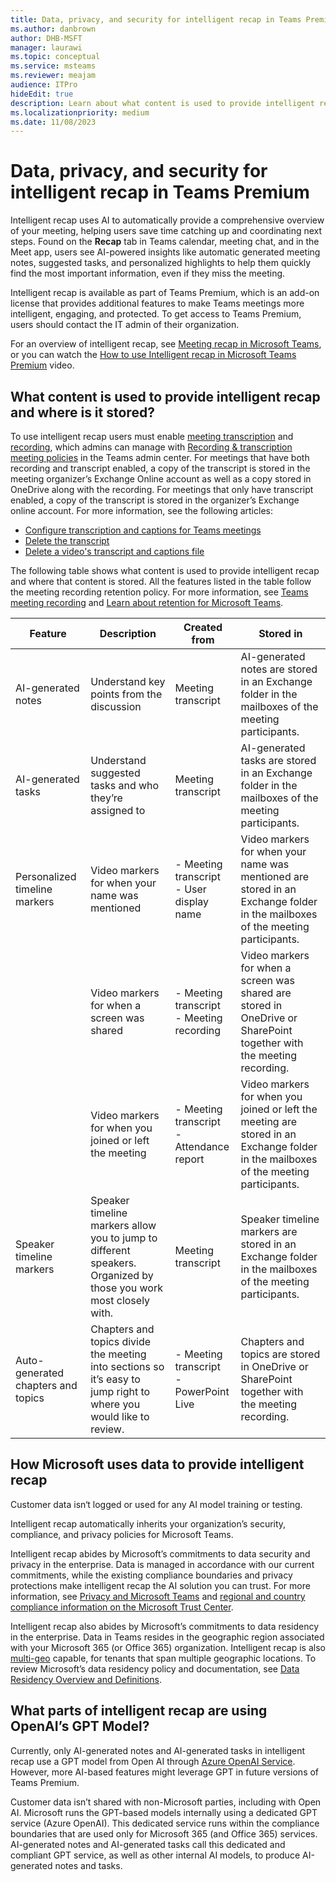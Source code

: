 ```yaml
---
title: Data, privacy, and security for intelligent recap in Teams Premium
ms.author: danbrown
author: DHB-MSFT
manager: laurawi
ms.topic: conceptual
ms.service: msteams
ms.reviewer: meajam
audience: ITPro
hideEdit: true
description: Learn about what content is used to provide intelligent recap and how intelligent recap uses AI
ms.localizationpriority: medium
ms.date: 11/08/2023
---
```


# Data, privacy, and security for intelligent recap in Teams Premium

Intelligent recap uses AI to automatically provide a comprehensive overview of your meeting, helping users save time catching up and coordinating next steps. Found on the **Recap** tab in Teams calendar, meeting chat, and in the Meet app, users see AI-powered insights like automatic generated meeting notes, suggested tasks, and personalized highlights to help them quickly find the most important information, even if they miss the meeting. 

Intelligent recap is available as part of Teams Premium, which is an add-on license that provides additional features to make Teams meetings more intelligent, engaging, and protected. To get access to Teams Premium, users should contact the IT admin of their organization.

For an overview of intelligent recap, see [Meeting recap in Microsoft Teams](https://support.microsoft.com/office/c2e3a0fe-504f-4b2c-bf85-504938f110ef), or you can watch the [How to use Intelligent recap in Microsoft Teams Premium](https://www.youtube.com/watch?v=n-ub_VdpkAI) video.

## What content is used to provide intelligent recap and where is it stored?

To use intelligent recap users must enable [meeting transcription](https://support.microsoft.com/office/dc1a8f23-2e20-4684-885e-2152e06a4a8b) and [recording](https://support.microsoft.com/office/34dfbe7f-b07d-4a27-b4c6-de62f1348c24), which admins can manage with [Recording & transcription meeting policies](../settings-policies-reference.md#related-topics-for-recording--transcription-policies) in the Teams admin center. For meetings that have both recording and transcript enabled, a copy of the transcript is stored in the meeting organizer’s Exchange Online account as well as a copy stored in OneDrive along with the recording. For meetings that only have transcript enabled, a copy of the transcript is stored in the organizer’s Exchange online account. For more information, see the following articles:

- [Configure transcription and captions for Teams meetings](../meeting-transcription-captions.md)
- [Delete the transcript](https://support.microsoft.com/office/dc1a8f23-2e20-4684-885e-2152e06a4a8b#bkmk_delete)
- [Delete a video's transcript and captions file](https://support.microsoft.com/office/da0c37a4-b32b-4394-9ab7-e975ab94a0f2)

The following table shows what content is used to provide intelligent recap and where that content is stored. All the features listed in the table follow the meeting recording retention policy. For more information, see [Teams meeting recording](../meeting-recording.md?tabs=meeting-policy) and [Learn about retention for Microsoft Teams](/purview/retention-policies-teams).

|Feature  |Description  |Created from  |Stored in  |
|---------|---------|---------|---------|
|AI-generated notes|Understand key points from the discussion|Meeting transcript|AI-generated notes are stored in an Exchange folder in the mailboxes of the meeting participants.|
|AI-generated tasks|Understand suggested tasks and who they’re assigned to|Meeting transcript|AI-generated tasks are stored in an Exchange folder in the mailboxes of the meeting participants.|
|Personalized timeline markers|Video markers for when your name was mentioned|- Meeting transcript </br> - User display name|Video markers for when your name was mentioned are stored in an Exchange folder in the mailboxes of the meeting participants.|
||Video markers for when a screen was shared|- Meeting transcript </br> - Meeting recording|Video markers for when a screen was shared are stored in OneDrive or SharePoint together with the meeting recording.|
||Video markers for when you joined or left the meeting|- Meeting transcript </br> - Attendance report|Video markers for when you joined or left the meeting are stored in an Exchange folder in the mailboxes of the meeting participants.|
|Speaker timeline markers|Speaker timeline markers allow you to jump to different speakers. Organized by those you work most closely with.|Meeting transcript|Speaker timeline markers are stored in an Exchange folder in the mailboxes of the meeting participants.|
|Auto-generated chapters and topics|Chapters and topics divide the meeting into sections so it’s easy to jump right to where you would like to review.|- Meeting transcript </br> - PowerPoint Live|Chapters and topics are stored in OneDrive or SharePoint together with the meeting recording.|

## How Microsoft uses data to provide intelligent recap

Customer data isn‘t logged or used for any AI model training or testing.

Intelligent recap automatically inherits your organization’s security, compliance, and privacy policies for Microsoft Teams.

Intelligent recap abides by Microsoft’s commitments to data security and privacy in the enterprise. Data is managed in accordance with our current commitments, while the existing compliance boundaries and privacy protections make intelligent recap the AI solution you can trust. For more information, see [Privacy and Microsoft Teams](../teams-privacy.md) and [regional and country compliance information on the Microsoft Trust Center](https://www.microsoft.com/trust-center/compliance/regional-country-compliance).

Intelligent recap also abides by Microsoft’s commitments to data residency in the enterprise. Data in Teams resides in the geographic region associated with your Microsoft 365 (or Office 365) organization. Intelligent recap is also [multi-geo](/microsoft-365/enterprise/microsoft-365-multi-geo) capable, for tenants that span multiple geographic locations. To review Microsoft’s data residency policy and documentation, see [Data Residency Overview and Definitions](/microsoft-365/enterprise/m365-dr-overview).

## What parts of intelligent recap are using OpenAI’s GPT Model?

Currently, only AI-generated notes and AI-generated tasks in intelligent recap use a GPT model from Open AI through [Azure OpenAI Service](https://azure.microsoft.com/products/ai-services/openai-service/). However, more AI-based features might leverage GPT in future versions of Teams Premium.

Customer data isn’t shared with non-Microsoft parties, including with Open AI. Microsoft runs the GPT-based models internally using a dedicated GPT service (Azure OpenAI). This dedicated service runs within the compliance boundaries that are used only for Microsoft 365 (and Office 365) services. AI-generated notes and AI-generated tasks call this dedicated and compliant GPT service, as well as other internal AI models, to produce AI-generated notes and tasks.